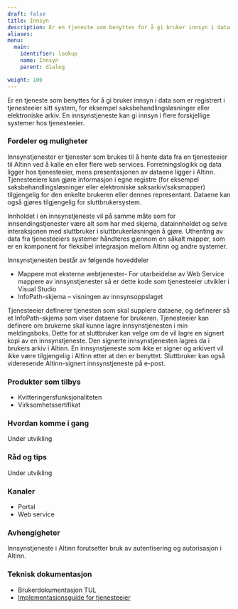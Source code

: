 ```yaml
---
draft: false
title: Innsyn
description: Er en tjeneste som benyttes for å gi bruker innsyn i data som er registrert i tjenesteeier sitt system, for eksempel saksbehandlingsløsninger eller elektroniske arkiv.
aliases:
menu:
  main:
    identifier: lookup
    name: Innsyn
    parent: dialog

weight: 100
---
```


Er en tjeneste som benyttes for å gi bruker innsyn i data som er registrert i tjenesteeier sitt system, for eksempel saksbehandlingsløsninger eller elektroniske arkiv.
En innsynstjeneste kan gi innsyn i flere forskjellige systemer hos tjenesteeier.


### Fordeler og muligheter
Innsynstjenester er tjenester som brukes til å hente data fra en tjenesteeier til Altinn ved å kalle en eller flere web services.
Forretningslogikk og data ligger hos tjenesteeier, mens presentasjonen av dataene ligger i Altinn.
Tjenesteeiere kan gjøre informasjon i egne registre (for eksempel saksbehandlingsløsninger eller elektroniske saksarkiv/saksmapper)
tilgjengelig for den enkelte brukeren eller dennes representant. Dataene kan også gjøres tilgjengelig for sluttbrukersystem.

Innholdet i en innsynstjeneste vil på samme måte som for innsendingstjenester være alt som har med skjema,
datainnholdet og selve interaksjonen med sluttbruker i sluttbrukerløsningen å gjøre.
Uthenting av data fra tjenesteeiers systemer håndteres gjennom en såkalt mapper, som er en komponent for fleksibel integrasjon mellom Altinn og andre systemer.

Innsynstjenesten består av følgende hoveddeler

 - Mappere mot eksterne webtjenester- For utarbeidelse av Web Service mappere av innsynstjenester så er dette kode som tjenesteeier utvikler i Visual Studio
 - InfoPath-skjema – visningen av innsynsoppslaget

Tjenesteeier definerer tjenesten som skal supplere dataene, og definerer så et InfoPath-skjema som viser dataene for brukeren.
Tjenesteeier kan definere om brukerne skal kunne lagre innsynstjenesten i min meldingsboks.
Dette for at sluttbruker kan velge om de vil lagre en signert kopi av en innsynstjeneste.
Den signerte innsynstjenesten lagres da i brukers arkiv i Altinn. En innsynstjeneste som ikke er signer og arkivert vil ikke være tilgjengelig i Altinn etter at den er benyttet.
Sluttbruker kan også videresende Altinn-signert innsynstjeneste på e-post.



### Produkter som tilbys
 - Kvitteringersfunksjonaliteten
 - Virksomhetssertifikat

### Hvordan komme i gang
Under utvikling

### Råd og tips
Under utvikling

### Kanaler
 - Portal
 - Web service

### Avhengigheter
Innsynstjeneste i Altinn forutsetter bruk av autentisering og autorisasjon i Altinn.

### Teknisk dokumentasjon
 - Brukerdokumentasjon TUL
 - [Implementasjonsguide for tjenesteeier](/docs/guides/tjenesteeier/implementasjonsguide/)